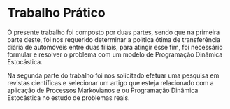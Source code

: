 # Trabalho Prático

O presente trabalho foi composto por duas partes, sendo que na primeira parte deste, foi nos requerido determinar a política ótima de transferência diária de automóveis entre duas filiais, para atingir esse fim, foi necessário formular e resolver o problema com um modelo de Programação Dinâmica Estocástica. 

Na segunda parte do trabalho foi nos solicitado efetuar uma pesquisa em revistas científicas e selecionar um artigo que esteja relacionado com a aplicação de Processos Markovianos e ou Programação Dinâmica Estocástica no estudo de problemas reais.
